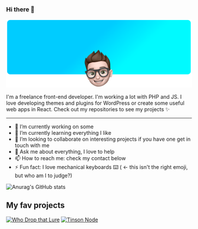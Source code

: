 ### Hi there 👋
![My name's Marco Giannini](hero-banner.png)

I'm a freelance front-end developer. I'm working a lot with PHP and JS. I love developing themes and plugins for WordPress or create some useful web apps in React. Check out my repositories to see my projects ✨

***

- 🔭 I’m currently working on some
- 🌱 I’m currently learning everything I like
- 👯 I’m looking to collaborate on interesting projects if you have one get in touch with me
- 💬 Ask me about everything, I love to help
- 📫 How to reach me: check my contact below
- ⚡ Fun fact: I love mechanical keyboards ⌨️ ( ← this isn't the right emoji, but who am I to judge?)

![Anurag's GitHub stats](https://github-readme-stats.vercel.app/api?username=gianemi2&count_private=true)

## My fav projects
[![Who Drop that Lure](https://github-readme-stats.vercel.app/api/pin/?username=gianemi2&repo=who-drop-that-lure)](https://github.com/gianemi2/who-drop-that-lure)
[![Tinson Node](https://github-readme-stats.vercel.app/api/pin/?username=gianemi2&repo=tinson-node)](https://github.com/gianemi2/tinson-node)
